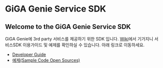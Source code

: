 # GiGA Genie Service SDK

**<h2>Welcome to the GiGA Genie Service SDK</h2>**
GiGA Genie에 3rd party 서비스를 제공하기 위한 SDK 입니다.
[Wiki](https://github.com/GiGAGenie-ServiceSDK/UserGuide/wiki)에서 기가지니 서비스SDK 이용가이드 및 예제를 확인하실 수 있습니다. 아래 링크로 이동하세요.

* [Developer Guide](https://github.com/GiGAGenie-ServiceSDK/wiki)
* [예제(Sample Code Open Sources)](https://github.com/GiGAGenie-ServiceSDK)
